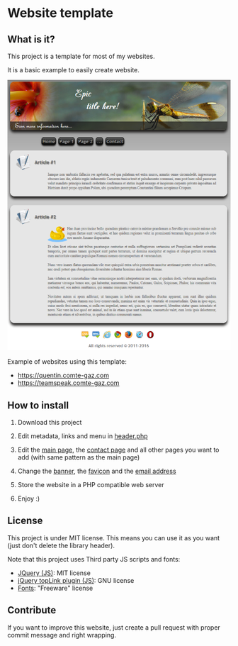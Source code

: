 # Website template

## What is it?

This project is a template for most of my websites.

It is a basic example to easily create website.

<img src="example.png" width="700">

Example of websites using this template:
 - https://quentin.comte-gaz.com
 - https://teamspeak.comte-gaz.com


## How to install

1) Download this project

2) Edit metadata, links and menu in <a target="_blank" href="https://github.com/QuentinCG/Website-Template/blob/master/header.php">header.php</a>

3) Edit the <a target="_blank" href="https://github.com/QuentinCG/Website-Template/blob/master/index.php">main page</a>, the <a target="_blank" href="https://github.com/QuentinCG/Website-Template/blob/master/contact.php">contact page</a> and all other pages you want to add (with same pattern as the main page)

4) Change the <a target="_blank" href="https://github.com/QuentinCG/Website-Template/blob/master/images/banner.jpg">banner</a>, the <a target="_blank" href="https://github.com/QuentinCG/Website-Template/blob/master/favicon.png">favicon</a> and the <a target="_blank" href="https://github.com/QuentinCG/Website-Template/blob/master/images/mail.png">email address</a>

5) Store the website in a PHP compatible web server

6) Enjoy :)


## License

This project is under MIT license. This means you can use it as you want (just don't delete the library header).

Note that this project uses Third party JS scripts and fonts:
 - <a target="_blank" href="https://jquery.org/license/">JQuery (JS)</a>: MIT license
 - <a target="_blank" href="https://github.com/sksmatt/UItoTop-jQuery-Plugin/">jQuery topLink plugin (JS)</a>: GNU license
 - <a target="_blank" href="https://github.com/QuentinCG/Website-Template/tree/master/fonts">Fonts</a>: "Freeware" license


## Contribute

If you want to improve this website, just create a pull request with proper commit message and right wrapping.
